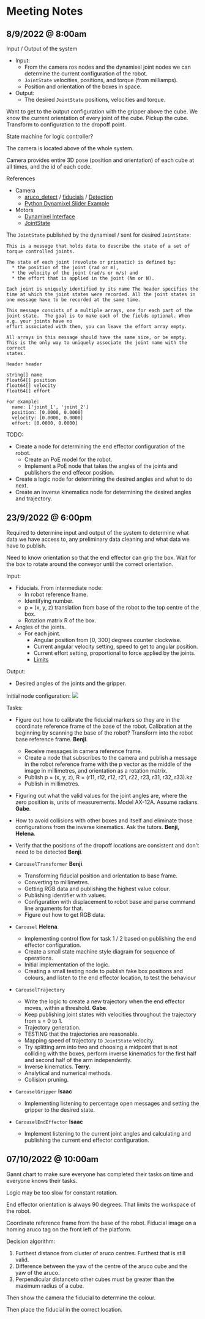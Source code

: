 # Meeting Notes

## 8/9/2022 @ 8:00am

Input / Output of the system
- Input:
  - From the camera ros nodes and the dynamixel joint nodes we can determine the current configuration of the robot.
  - `JointState` velocities, positions, and torque (from milliamps).
  - Position and orientation of the boxes in space.
- Output:
  - The desired `JointState` positions, velocities and torque.

Want to get to the output configuration with the gripper above the cube. We know the current orientation of every joint of the cube. Pickup the cube. Transform to configuration to the dropoff point.

State machine for logic controller?

The camera is located above of the whole system.

Camera provides entire 3D pose (position and orientation) of each cube at all times, and the id of each code.

References
- Camera
    - [aruco_detect](http://wiki.ros.org/aruco_detect) / [fiducials](http://wiki.ros.org/fiducials) / [Detection](https://docs.opencv.org/3.1.0/d5/dae/tutorial_aruco_detection.html)
    - [Python Dynamixel Slider Example](https://github.com/UQ-METR4202/dynamixel_slider/blob/master/slider_publisher)
- Motors
    - [Dynamixel Interface](https://github.com/UQ-METR4202/dynamixel_interface/blob/master/tutorials/tutorial_1_using_the_controller.md)
    - [JointState](https://docs.ros.org/en/lunar/api/sensor_msgs/html/msg/JointState.html)


The `JointState` published by the dynamixel / sent for desired `JointState`:
```
This is a message that holds data to describe the state of a set of torque controlled joints. 

The state of each joint (revolute or prismatic) is defined by:
  * the position of the joint (rad or m),
  * the velocity of the joint (rad/s or m/s) and 
  * the effort that is applied in the joint (Nm or N).

Each joint is uniquely identified by its name The header specifies the time at which the joint states were recorded. All the joint states in one message have to be recorded at the same time.

This message consists of a multiple arrays, one for each part of the joint state.  The goal is to make each of the fields optional. When e.g. your joints have no
effort associated with them, you can leave the effort array empty. 

All arrays in this message should have the same size, or be empty. This is the only way to uniquely associate the joint name with the correct
states.

Header header

string[] name
float64[] position
float64[] velocity
float64[] effort

For example:
  name: ['joint_1', 'joint_2']
  position: [0.0000, 0.0000]
  velocity: [0.0000, 0.0000]
  effort: [0.0000, 0.0000]
```
TODO:
- Create a node for determining the end effector configuration of the robot.
  - Create an PoE model for the robot.
  - Implement a PoE node that takes the angles of the joints and publishers the end effecor position.
- Create a logic node for determining the desired angles and what to do next.
- Create an inverse kinematics node for determining the desired angles and trajectory.

## 23/9/2022 @ 6:00pm

Required to determine input and output of the system to determine what data we have access to, any preliminary data cleaning and what data we have to publish.

Need to know orientation so that the end effector can grip the box. Wait for the box to rotate around the conveyor until the correct orientation.

Input:
- Fiducials. From intermediate node:
  - In robot reference frame.
  - Identifying number.
  - p = (x, y, z) translation from base of the robot to the top centre of the box.
  - Rotation matrix R of the box.
- Angles of the joints.
  - For each joint.
    - Angular position from [0, 300] degrees counter clockwise.
    - Current angular velocity setting, speed to get to angular position.
    - Current effort setting, proportional to force applied by the joints.
    - [Limits](https://emanual.robotis.com/docs/en/dxl/ax/ax-12a/#goal-position)

Output:
- Desired angles of the joints and the gripper.

Initial node configuration:
![](images/diagram.png)

Tasks:
- Figure out how to calibrate the fiducial markers so they are in the coordinate reference frame of the base of the robot. Calibration at the beginning by scanning the base of the robot? Transform into the robot base reference frame. **Benji**.
  - Receive messages in camera reference frame.
  - Create a node that subscribes to the camera and publish a message in the robot reference frame with the p vector as the middle of the image in millimetres, and orientation as a rotation matrix.
  - Publish p = (x, y, z), R = (r11, r12, r12, r21, r22, r23, r31, r32, r33).kz
  - Publish in millimetres.
- Figuring out what the valid values for the joint angles are, where the zero position is, units of measurements. Model AX-12A. Assume radians. **Gabe**.
- How to avoid collisions with other boxes and itself and eliminate those configurations from the inverse kinematics. Ask the tutors. **Benji, Helena**.
- Verify that the positions of the dropoff locations are consistent and don't need to be detected **Benji**.

- `CarouselTransformer` **Benji**.
  - Transforming fiducial position and orientation to base frame.
  - Converting to millimetres.
  - Getting RGB data and publishing the highest value colour.
  - Publishing identifier with values.
  - Configuration with displacement to robot base and parse command line arguments for that.
  - Figure out how to get RGB data.
- `Carousel` **Helena**.
  - Implementing control flow for task 1 / 2 based on publishing the end effector configuration.
  - Create a small state machine style diagram for sequence of operations.
  - Initial implementation of the logic.
  - Creating a small testing node to publish fake box positions and colours, and listen to the end effector location, to test the behaviour 
- `CarouselTrajectory`
  - Write the logic to create a new trajectory when the end effector moves, within a threshold. **Gabe**.
  - Keep publishing joint states with velocities throughout the trajectory from s = 0 to 1.
  - Trajectory generation.
  - TESTING that the trajectories are reasonable.
  - Mapping speed of trajectory to `JointState` velocity.
  - Try splitting arm into two and choosing a midpoint that is not colliding with the boxes, perform inverse kinematics for the first half and second half of the arm independently.
  - Inverse kinematics. **Terry**.
  - Analytical and numerical methods.
  - Collision pruning.
- `CarouselGripper` **Isaac**
  - Implementing listening to percentage open messages and setting the gripper to the desired state.
- `CarouselEndEffector` **Isaac**
  - Implement listening to the current joint angles and calculating and publishing the current end effector configuration.

## 07/10/2022 @ 10:00am

Gannt chart to make sure everyone has completed their tasks on time and everyone knows their tasks.

Logic may be too slow for constant rotation. 

End effector orientation is always 90 degrees. That limits the workspace of the robot.

Coordinate reference frame from the base of the robot. Fiducial image on a homing aruco tag on the front left of the platform.

Decision algorithm:
1. Furthest distance from cluster of aruco centres. Furthest that is still valid.
1. Difference between the yaw of the centre of the aruco cube and the yaw of the aruco.
1. Perpendicular distanceto other cubes must be greater than the maximum radius of a cube.

Then show the camera the fiducial to determine the colour.

Then place the fiducial in the correct location.


